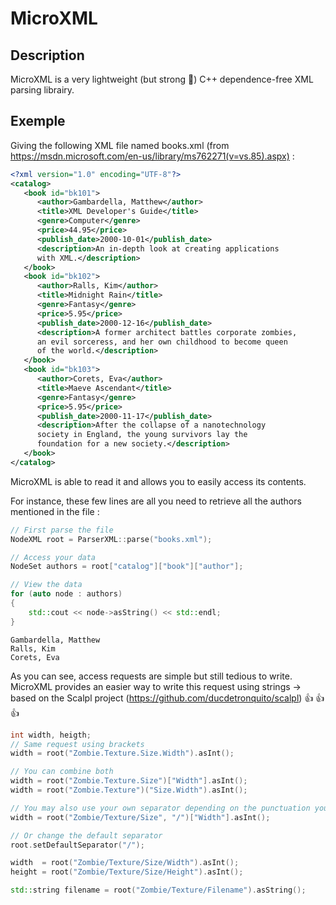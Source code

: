 # MicroXML

## Description

MicroXML is a very lightweight (but strong :ant:) C++ dependence-free XML parsing librairy.

## Exemple

Giving the following XML file named books.xml (from https://msdn.microsoft.com/en-us/library/ms762271(v=vs.85).aspx) : 

```xml
<?xml version="1.0" encoding="UTF-8"?>
<catalog>
   <book id="bk101">
      <author>Gambardella, Matthew</author>
      <title>XML Developer's Guide</title>
      <genre>Computer</genre>
      <price>44.95</price>
      <publish_date>2000-10-01</publish_date>
      <description>An in-depth look at creating applications 
      with XML.</description>
   </book>
   <book id="bk102">
      <author>Ralls, Kim</author>
      <title>Midnight Rain</title>
      <genre>Fantasy</genre>
      <price>5.95</price>
      <publish_date>2000-12-16</publish_date>
      <description>A former architect battles corporate zombies, 
      an evil sorceress, and her own childhood to become queen 
      of the world.</description>
   </book>
   <book id="bk103">
      <author>Corets, Eva</author>
      <title>Maeve Ascendant</title>
      <genre>Fantasy</genre>
      <price>5.95</price>
      <publish_date>2000-11-17</publish_date>
      <description>After the collapse of a nanotechnology 
      society in England, the young survivors lay the 
      foundation for a new society.</description>
   </book>
</catalog>
```

MicroXML is able to read it and allows you to easily access its contents.

For instance, these few lines are all you need to retrieve all the authors mentioned in the file :

```c++
// First parse the file
NodeXML root = ParserXML::parse("books.xml");

// Access your data
NodeSet authors = root["catalog"]["book"]["author"];

// View the data
for (auto node : authors)
{
	std::cout << node->asString() << std::endl;
}
```

```
Gambardella, Matthew
Ralls, Kim
Corets, Eva
```


As you can see, access requests are simple but still tedious to write.
MicroXML provides an easier way to write this request using strings -> based on the Scalpl project (https://github.com/ducdetronquito/scalpl) :+1: :+1: :+1:

```c++
int width, heigth;
// Same request using brackets
width = root("Zombie.Texture.Size.Width").asInt(); 

// You can combine both
width = root("Zombie.Texture.Size")["Width"].asInt();
width = root("Zombie.Texture")("Size.Width").asInt();

// You may also use your own separator depending on the punctuation you have already used
width = root("Zombie/Texture/Size", "/")["Width"].asInt();

// Or change the default separator
root.setDefaultSeparator("/");

width  = root("Zombie/Texture/Size/Width").asInt();
height = root("Zombie/Texture/Size/Height").asInt();

std::string filename = root("Zombie/Texture/Filename").asString();
```
